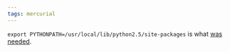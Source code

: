```yaml
---
tags: mercurial
---
```


`export PYTHONPATH=/usr/local/lib/python2.5/site-packages` is what [was needed](/twitter/155).

